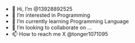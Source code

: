- 👋 Hi, I’m @13928892525
- 👀 I’m interested in Programming
- 🌱 I’m currently learning Programming Language
- 💞️ I’m looking to collaborate on ...
- 📫 How to reach me X @tonger1071095

<!---
13928892525/13928892525 is a ✨ special ✨ repository because its `README.md` (this file) appears on your GitHub profile.
You can click the Preview link to take a look at your changes.
--->
